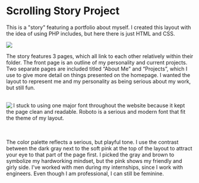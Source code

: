 # Scrolling Story Project

This is a "story" featuring a portfolio about myself. I created this layout with the idea of using PHP includes, but here there is just HTML and CSS. 

<img src="https://i.imgur.com/zvrwDNG.png" align="center">

The story features 3 pages, which all link to each other relatively within their folder. The front page is an outline of my personality and current projects. Two separate pages are included titled “About Me” and “Projects”, which I use to give more detail on things presented on the homepage. I wanted the layout to represent me and my personality as being serious about my work, but still fun. <br /><br />

<img src="https://i.imgur.com/wHEbF4K.png" align="left">
I stuck to using one major font throughout the website because it kept the page clean and readable. Roboto is a serious and modern font that fit the theme of my layout. <br /><br /><br />

The color palette reflects a serious, but playful tone. I use the contrast between the dark gray next to the soft pink at the top of the layout to attract your eye to that part of the page first. I picked the gray and brown to symbolize my hardworking mindset, but the pink shows my friendly and girly side. I've worked with men during my internships, since I work with engineers. Even though I am professional, I can still be feminine. <br /><br />
